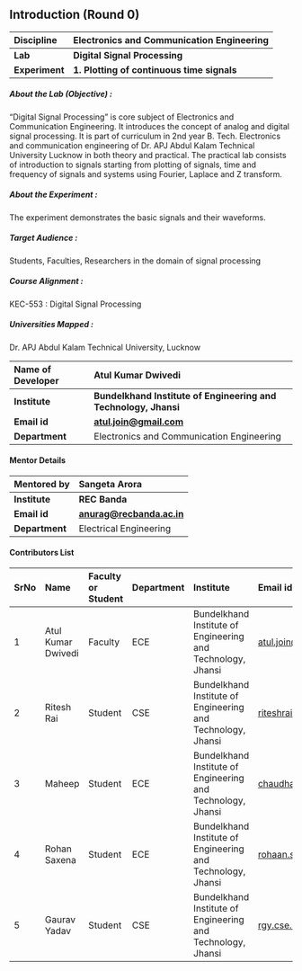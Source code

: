## Introduction (Round 0)

<b>Discipline | <b>Electronics and Communication Engineering
:--|:--|
<b> Lab | <b> Digital Signal Processing
<b> Experiment|     <b> 1. Plotting of continuous time signals

<h5> About the Lab (Objective) : </h5>

“Digital Signal Processing” is core subject of Electronics and Communication Engineering. It introduces the concept of analog and digital signal processing. It is part of curriculum in 2nd year B. Tech. Electronics and communication engineering of Dr. APJ Abdul Kalam Technical University Lucknow in both theory and practical. The practical lab consists of introduction to signals starting from plotting of signals, time and frequency of signals and systems using Fourier, Laplace and Z transform.  

<h5> About the Experiment : </h5>

The experiment demonstrates the basic signals and their waveforms.

<h5> Target Audience : </h5>

Students, Faculties, Researchers in the domain of signal processing

<h5> Course Alignment : </h5>

KEC-553  : Digital Signal Processing

<h5> Universities Mapped : </h5>

Dr. APJ Abdul Kalam Technical University, Lucknow

<b>Name of Developer | <b> Atul Kumar Dwivedi
:--|:--|
<b> Institute | <b> Bundelkhand Institute of Engineering and Technology, Jhansi
<b> Email id|     <b> atul.join@gmail.com
<b> Department | Electronics and Communication Engineering

#### Mentor Details

<b>Mentored by | <b> Sangeta Arora
:--|:--|
<b> Institute | <b> REC Banda
<b> Email id|     <b> anurag@recbanda.ac.in
<b> Department | Electrical Engineering

#### Contributors List

SrNo | Name | Faculty or Student | Department| Institute | Email id
:--|:--|:--|:--|:--|:--|
1 | Atul Kumar Dwivedi | Faculty | ECE | Bundelkhand Institute of Engineering and Technology, Jhansi | atul.join@gmail.com
2 | Ritesh Rai | Student | CSE | Bundelkhand Institute of Engineering and Technology, Jhansi |riteshrai447@gmail.com
3 | Maheep | Student | ECE | Bundelkhand Institute of Engineering and Technology, Jhansi |chaudhary.maheep28@gmail.com
4 | Rohan Saxena | Student | ECE | Bundelkhand Institute of Engineering and Technology, Jhansi |rohaan.saxena14@gmail.com
5 | Gaurav Yadav | Student | CSE | Bundelkhand Institute of Engineering and Technology, Jhansi |rgy.cse.25@gmail.com
